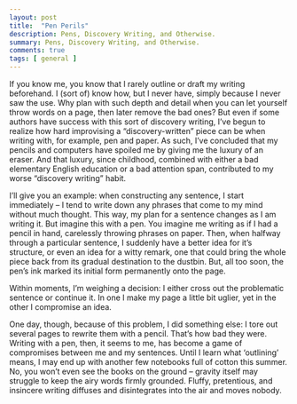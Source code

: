 ```yaml
---
layout: post
title:  "Pen Perils"
description: Pens, Discovery Writing, and Otherwise.
summary: Pens, Discovery Writing, and Otherwise.
comments: true
tags: [ general ]
---
```


If you know me, you know that I rarely outline or draft my writing beforehand. I (sort of) know how, but I never have, simply because I never saw the use. Why plan with such depth and detail when you can let yourself throw words on a page, then later remove the bad ones? But even if some authors have success with this sort of discovery writing, I’ve begun to realize how hard improvising a “discovery-written” piece can be when writing with, for example, pen and paper. As such, I’ve concluded that my pencils and computers have spoiled me by giving me the luxury of an eraser. And that luxury, since childhood, combined with either a bad elementary English education or a bad attention span, contributed to my worse “discovery writing” habit.

I’ll give you an example: when constructing any sentence, I start immediately – I tend to write down any phrases that come to my mind without much thought. This way, my plan for a sentence changes as I am writing it. But imagine this with a pen. You imagine me writing as if I had a pencil in hand, carelessly throwing phrases on paper. Then, when halfway through a particular sentence, I suddenly have a better idea for it’s structure, or even an idea for a witty remark, one that could bring the whole piece back from its gradual destination to the dustbin. But, all too soon, the pen’s ink marked its initial form permanently onto the page.

Within moments, I’m weighing a decision: I either cross out the problematic sentence or continue it. In one I make my page a little bit uglier, yet in the other I compromise an idea.

One day, though, because of this problem, I did something else: I tore out several pages to rewrite them with a pencil. That’s how bad they were. Writing with a pen, then, it seems to me, has become a game of compromises between me and my sentences. Until I learn what ‘outlining’ means, I may end up with another few notebooks full of cotton this summer. No, you won’t even see the books on the ground – gravity itself may struggle to keep the airy words firmly grounded. Fluffy, pretentious, and insincere writing diffuses and disintegrates into the air and moves nobody.
